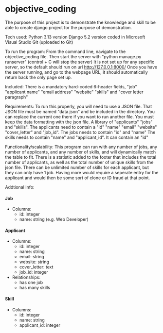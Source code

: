 # objective_coding
The purpose of this project is to demonstrate the knowledge and skill to be able to create django project for the purpose of demonstration.

Tech used: 
Python 3.13 version
Django 5.2 version
coded in Microsoft Visual Studio
Git (uploaded to Git)

To run the program: 
From the command line, navigate to the objective_coding file. 
Then start the server with "python manage.py runserver" (control + C will stop the server)
It is not set up for any specific server, so the default should run on url http://127.0.0.1:8000/
Once you have the server running, and go to the webpage URL, it should automatically return back the only page set up.

Included:
There is a mandatory hard-coded 6-header fields, "job" "applicant name" "email address" "website" "skills" and "cover letter paragraph"

Requirements:
To run this properly, you will need to use a JSON file. 
That JSON file must be named "data.json" and be included in the directory. You can replace the current one there if you want to run another file.
You must keep the data formatting with the json file. A library of "applicants" "jobs" and "skills".
The applicants need to contain a "id" "name" "email" "website" "cover_letter" and "job_id".
The jobs needs to contain "id" and "name"
The skills needs to contain "name" and "applicant_id". It can contain an "id"

Functionality/scalability:
This program can run with any number of jobs, any number of applicants, and any number of skills, and will dynamically match the table to fit.
There is a statistic added to the footer that includes the total number of applicants, as well as the total number of unique skills from the json file.
There can be unlimited number of skills for each applicant, but they can only have 1 job.
Having more would require a seperate entry for the applicant and would then be some sort of clone or ID fraud at that point.

Addtional Info:
#### Job

* Columns:
  * id: integer
  * name: string (e.g. Web Developer)

#### Applicant

* Columns:
  * id: integer
  * name: string
  * email: string
  * website: string
  * cover_letter: text
  * job_id: integer
* Relationships:
  * has one job
  * has many skills

#### Skill

* Columns:
  * id: integer
  * name: string
  * applicant_id: integer